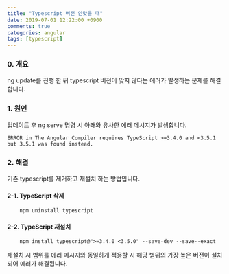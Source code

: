 ```yaml
---
title: "Typescript 버전 안맞을 때"
date: 2019-07-01 12:22:00 +0900
comments: true
categories: angular
tags: [typescript]
---
```


### 0. 개요

ng update를 진행 한 뒤 typescript 버전이 맞지 않다는 에러가 발생하는 문제를 해결합니다.


### 1. 원인

업데이트 후 ng serve 명령 시 아래와 유사한 에러 메시지가 발생합니다.

    ERROR in The Angular Compiler requires TypeScript >=3.4.0 and <3.5.1 but 3.5.1 was found instead.
    

### 2. 해결

기존 typescript를 제거하고 재설치 하는 방법입니다.

#### 2-1. TypeScript 삭제

        npm uninstall typescript

#### 2-2. TypeScript 재설치

        npm install typescript@">=3.4.0 <3.5.0" --save-dev --save--exact

재설치 시 범위를 에러 메시지와 동일하게 적용할 시 해당 범위의 가장 높은 버전이 설치 되어 에러가 해결됩니다.

